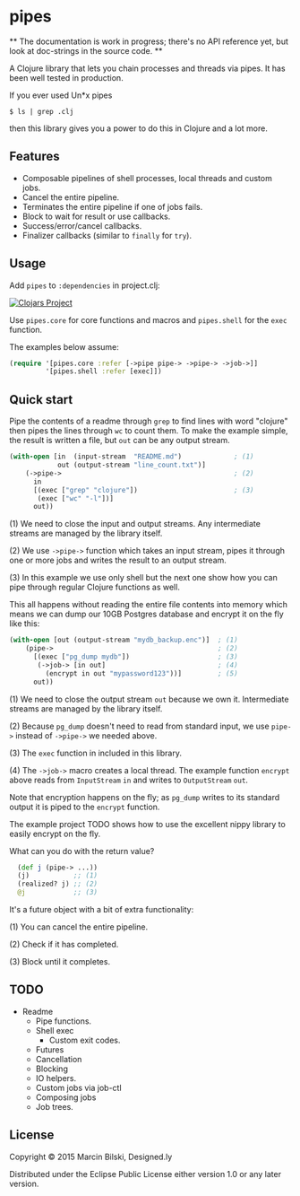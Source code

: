 # pipes

** The documentation is work in progress; there's no API reference yet, but look at doc-strings in the source code. **

A Clojure library that lets you chain processes and threads via pipes. It has been well tested in production.

If you ever used Un*x pipes

```
$ ls | grep .clj
```

then this library gives you a power to do this in Clojure and a lot more.

## Features

- Composable pipelines of shell processes, local threads and custom jobs.
- Cancel the entire pipeline.
- Terminates the entire pipeline if one of jobs fails.
- Block to wait for result or use callbacks.
- Success/error/cancel callbacks.
- Finalizer callbacks (similar to `finally` for `try`).

## Usage

Add `pipes` to `:dependencies` in project.clj:

[![Clojars Project](http://clojars.org/bilus/pipes/latest-version.svg?2394892384)](http://clojars.org/bilus/pipes)

Use `pipes.core` for core functions and macros and `pipes.shell` for the `exec` function.

The examples below assume:

```clojure
(require '[pipes.core :refer [->pipe pipe-> ->pipe-> ->job->]]
         '[pipes.shell :refer [exec]])
```

## Quick start

Pipe the contents of a readme through `grep` to find lines with word "clojure" then pipes
the lines through `wc` to count them. To make the example simple, the result is written
a file, but `out` can be any output stream.

```clojure
(with-open [in  (input-stream  "README.md")             ; (1)
            out (output-stream "line_count.txt")]        
    (->pipe->                                           ; (2)
      in
      [(exec ["grep" "clojure"])                        ; (3)
       (exec ["wc" "-l"])]                              
      out))                                               
```        

(1) We need to close the input and output streams. Any intermediate streams are managed by the library itself.

(2) We use `->pipe->` function which takes an input stream, pipes it through one or more jobs and writes the result to an output stream.

(3) In this example we use only shell but the next one show how you can pipe through regular Clojure functions as well.

This all happens without reading the entire file contents into memory which means
we can dump our 10GB Postgres database and encrypt it on the fly like this:


```clojure
(with-open [out (output-stream "mydb_backup.enc")]  ; (1)
    (pipe->                                         ; (2)
      [(exec ["pg_dump mydb"])                      ; (3)
       (->job-> [in out]                            ; (4)
         (encrypt in out "mypassword123"))]         ; (5)
      out))
```

(1) We need to close the output stream `out` because we own it. Intermediate streams are managed by the library itself.

(2) Because `pg_dump` doesn't need to read from standard input, we use `pipe->` instead of `->pipe->` we needed above. 

(3) The `exec` function in included in this library.

(4) The `->job->` macro creates a local thread. The example function `encrypt` above
reads from `InputStream` `in` and writes to `OutputStream` `out`.

Note that encryption happens on the fly; as `pg_dump` writes to its standard output it is piped to the `encrypt` function.

The example project TODO shows how to use the excellent nippy library to easily encrypt on the fly.

What can you do with the return value? 

```clojure
  (def j (pipe-> ...))
  (j)           ;; (1)
  (realized? j) ;; (2)
  @j            ;; (3)
```

It's a future object with a bit of extra functionality:

(1) You can cancel the entire pipeline.

(2) Check if it has completed.

(3) Block until it completes.

## TODO

- Readme
  - Pipe functions.
  - Shell exec
    - Custom exit codes.
  - Futures
  - Cancellation
  - Blocking
  - IO helpers.
  - Custom jobs via job-ctl
  - Composing jobs
  - Job trees.



## License

Copyright © 2015 Marcin Bilski, Designed.ly

Distributed under the Eclipse Public License either version 1.0 or any later version.
